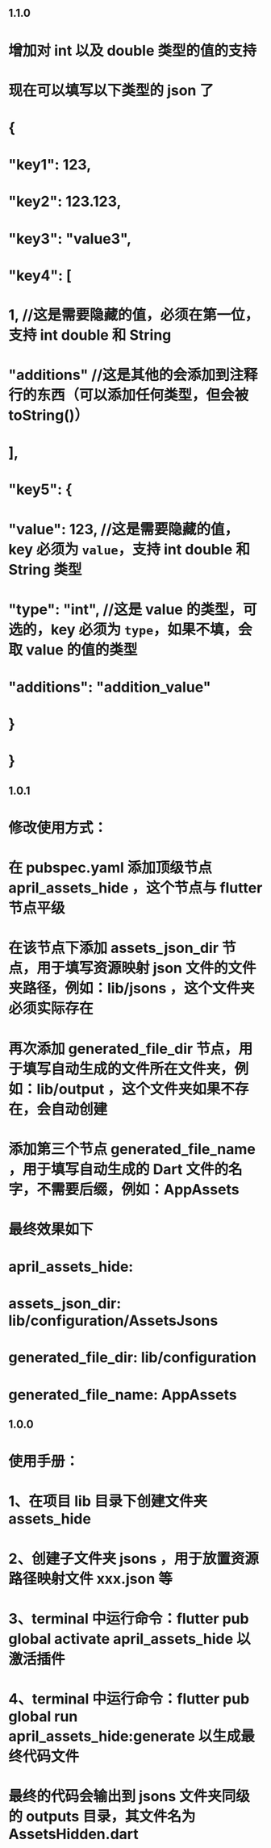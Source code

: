 ## 1.1.0

# 增加对 int 以及 double 类型的值的支持
# 现在可以填写以下类型的 json 了
# {
#   "key1": 123,
#   "key2": 123.123,
#   "key3": "value3",
#   "key4": [
#       1, //这是需要隐藏的值，必须在第一位，支持 int double 和 String
#       "additions"  //这是其他的会添加到注释行的东西（可以添加任何类型，但会被 toString()）
#   ],
#   "key5": {
#       "value": 123, //这是需要隐藏的值，key 必须为 `value`，支持 int double 和 String 类型
#       "type": "int", //这是 value 的类型，可选的，key 必须为 `type`，如果不填，会取 value 的值的类型
#       "additions": "addition_value"
#   }
# }

## 1.0.1

# 修改使用方式：
# 在 pubspec.yaml 添加顶级节点  april_assets_hide ，这个节点与 flutter 节点平级
# 在该节点下添加  assets_json_dir 节点，用于填写资源映射 json 文件的文件夹路径，例如：lib/jsons ，这个文件夹必须实际存在
# 再次添加 generated_file_dir 节点，用于填写自动生成的文件所在文件夹，例如：lib/output ，这个文件夹如果不存在，会自动创建
# 添加第三个节点 generated_file_name ，用于填写自动生成的 Dart 文件的名字，不需要后缀，例如：AppAssets
# 最终效果如下
# april_assets_hide:
#   assets_json_dir: lib/configuration/AssetsJsons
#   generated_file_dir: lib/configuration
#   generated_file_name: AppAssets


## 1.0.0

# 使用手册：
# 1、在项目 lib 目录下创建文件夹 assets_hide
# 2、创建子文件夹 jsons ，用于放置资源路径映射文件 xxx.json 等
# 3、terminal 中运行命令：flutter pub global activate april_assets_hide   以激活插件
# 4、terminal 中运行命令：flutter pub global run april_assets_hide:generate    以生成最终代码文件
# 最终的代码会输出到 jsons 文件夹同级的 outputs 目录，其文件名为  AssetsHidden.dart
